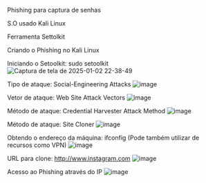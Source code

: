 Phishing para captura de senhas

S.O usado
Kali Linux

Ferramenta
Settolkit

Criando o Phishing no Kali Linux

Iniciando o Setoolkit: sudo setoolkit
![Captura de tela de 2025-01-02 22-38-49](https://github.com/user-attachments/assets/da5eae04-501c-4a06-8703-c390309e4175)

Tipo de ataque: Social-Engineering Attacks
![image](https://github.com/user-attachments/assets/786f3200-cf4c-4611-902a-b5ca53a6e095)

Vetor de ataque: Web Site Attack Vectors
![image](https://github.com/user-attachments/assets/9eda138d-17c9-41c3-966d-4b8ecc10131e)

Método de ataque: Credential Harvester Attack Method
![image](https://github.com/user-attachments/assets/7f2dc63f-3d33-43c3-88d5-3d34497ccacd)

Método de ataque: Site Cloner
![image](https://github.com/user-attachments/assets/349ba45a-2878-4768-91f7-7cb24397a7a7)

Obtendo o endereço da máquina: ifconfig (Pode também utilizar de recursos como VPN)
![image](https://github.com/user-attachments/assets/59903f7b-e90b-4636-8f15-9029137cf298)

URL para clone: http://www.instagram.com
![image](https://github.com/user-attachments/assets/2ea65abd-bda3-4a57-861d-bf51bae94799)

Acesso ao Phishing através do IP
![image](https://github.com/user-attachments/assets/24510b72-26ad-4906-a406-3548f097b778)
